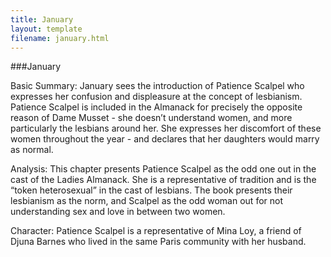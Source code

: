 ```yaml
---
title: January
layout: template
filename: january.html
---
```


###January 

Basic Summary: January sees the introduction of Patience Scalpel who expresses her confusion and displeasure at the concept of lesbianism. Patience Scalpel is included in the Almanack for precisely the opposite reason of Dame Musset - she doesn’t understand women, and more particularly the lesbians around her. She expresses her discomfort of these women throughout the year - and declares that her daughters would marry as normal.


Analysis: This chapter presents Patience Scalpel as the odd one out in the cast of the Ladies Almanack. She is a representative of tradition and is the “token heterosexual” in the cast of lesbians. The book presents their lesbianism as the norm, and Scalpel as the odd woman out for not understanding sex and love in between two women. 


Character: Patience Scalpel is a representative of Mina Loy, a friend of Djuna Barnes who lived in the same Paris community with her husband.
